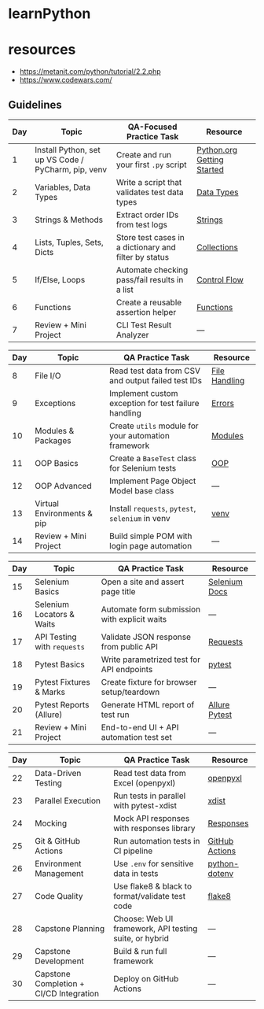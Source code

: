 # learnPython
# resources 
 - https://metanit.com/python/tutorial/2.2.php
 - https://www.codewars.com/

## Guidelines 

| Day | Topic                                               | QA-Focused Practice Task                              | Resource                                                               |
| --- | --------------------------------------------------- | ----------------------------------------------------- | ---------------------------------------------------------------------- |
| 1   | Install Python, set up VS Code / PyCharm, pip, venv | Create and run your first `.py` script                | [Python.org Getting Started](https://docs.python.org/3/tutorial/)      |
| 2   | Variables, Data Types                               | Write a script that validates test data types         | [Data Types](https://www.w3schools.com/python/python_datatypes.asp)    |
| 3   | Strings & Methods                                   | Extract order IDs from test logs                      | [Strings](https://realpython.com/python-strings/)                      |
| 4   | Lists, Tuples, Sets, Dicts                          | Store test cases in a dictionary and filter by status | [Collections](https://docs.python.org/3/tutorial/datastructures.html)  |
| 5   | If/Else, Loops                                      | Automate checking pass/fail results in a list         | [Control Flow](https://docs.python.org/3/tutorial/controlflow.html)    |
| 6   | Functions                                           | Create a reusable assertion helper                    | [Functions](https://realpython.com/defining-your-own-python-function/) |
| 7   | Review + Mini Project                               | CLI Test Result Analyzer                              | —                                                                      |

| Day | Topic                      | QA Practice Task                                     | Resource                                                             |
| --- | -------------------------- | ---------------------------------------------------- | -------------------------------------------------------------------- |
| 8   | File I/O                   | Read test data from CSV and output failed test IDs   | [File Handling](https://realpython.com/read-write-files-python/)     |
| 9   | Exceptions                 | Implement custom exception for test failure handling | [Errors](https://docs.python.org/3/tutorial/errors.html)             |
| 10  | Modules & Packages         | Create `utils` module for your automation framework  | [Modules](https://realpython.com/python-modules-packages/)           |
| 11  | OOP Basics                 | Create a `BaseTest` class for Selenium tests         | [OOP](https://realpython.com/python3-object-oriented-programming/)   |
| 12  | OOP Advanced               | Implement Page Object Model base class               | —                                                                    |
| 13  | Virtual Environments & pip | Install `requests`, `pytest`, `selenium` in venv     | [venv](https://realpython.com/python-virtual-environments-a-primer/) |
| 14  | Review + Mini Project      | Build simple POM with login page automation          | —                                                                    |

| Day | Topic                       | QA Practice Task                             | Resource                                                 |
| --- | --------------------------- | -------------------------------------------- | -------------------------------------------------------- |
| 15  | Selenium Basics             | Open a site and assert page title            | [Selenium Docs](https://selenium-python.readthedocs.io/) |
| 16  | Selenium Locators & Waits   | Automate form submission with explicit waits | —                                                        |
| 17  | API Testing with `requests` | Validate JSON response from public API       | [Requests](https://realpython.com/python-requests/)      |
| 18  | Pytest Basics               | Write parametrized test for API endpoints    | [pytest](https://docs.pytest.org/)                       |
| 19  | Pytest Fixtures & Marks     | Create fixture for browser setup/teardown    | —                                                        |
| 20  | Pytest Reports (Allure)     | Generate HTML report of test run             | [Allure Pytest](https://docs.qameta.io/allure/)          |
| 21  | Review + Mini Project       | End-to-end UI + API automation test set      | —                                                        |

| Day | Topic                                   | QA Practice Task                                       | Resource                                                 |
| --- | --------------------------------------- | ------------------------------------------------------ | -------------------------------------------------------- |
| 22  | Data-Driven Testing                     | Read test data from Excel (openpyxl)                   | [openpyxl](https://openpyxl.readthedocs.io/)             |
| 23  | Parallel Execution                      | Run tests in parallel with pytest-xdist                | [xdist](https://pypi.org/project/pytest-xdist/)          |
| 24  | Mocking                                 | Mock API responses with responses library              | [Responses](https://github.com/getsentry/responses)      |
| 25  | Git & GitHub Actions                    | Run automation tests in CI pipeline                    | [GitHub Actions](https://docs.github.com/en/actions)     |
| 26  | Environment Management                  | Use `.env` for sensitive data in tests                 | [python-dotenv](https://pypi.org/project/python-dotenv/) |
| 27  | Code Quality                            | Use flake8 & black to format/validate test code        | [flake8](https://flake8.pycqa.org/)                      |
| 28  | Capstone Planning                       | Choose: Web UI framework, API testing suite, or hybrid | —                                                        |
| 29  | Capstone Development                    | Build & run full framework                             | —                                                        |
| 30  | Capstone Completion + CI/CD Integration | Deploy on GitHub Actions                               | —                                                        |
